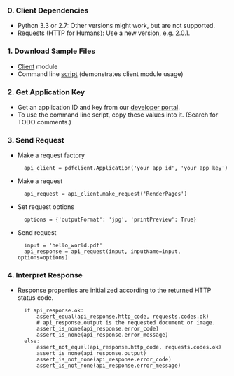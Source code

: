 <!-- this prevents Doxygen from putting excess space at the top of the page -->
### 0. Client Dependencies

* Python 3.3 or 2.7: Other versions might work, but are not supported.
* [Requests](http://docs.python-requests.org/en/latest/) (HTTP for Humans):
Use a new version, e.g. 2.0.1.

### 1. Download Sample Files

* [Client](download/pdfclient.py) module
* Command line [script](download/pdfprocess.py)
(demonstrates client module usage)

### 2. Get Application Key

* Get an application ID and key from our
[developer portal](http://api.datalogics-cloud.com/).
* To use the command line script, copy these values into it.
(Search for TODO comments.)

### 3. Send Request

* Make a request factory

        api_client = pdfclient.Application('your app id', 'your app key')

* Make a request

        api_request = api_client.make_request('RenderPages')

* Set request options

        options = {'outputFormat': 'jpg', 'printPreview': True}

* Send request 

        input = 'hello_world.pdf'
        api_response = api_request(input, inputName=input, options=options)

### 4. Interpret Response

* Response properties are initialized according to the returned HTTP
status code.

        if api_response.ok:
            assert_equal(api_response.http_code, requests.codes.ok)
            # api_response.output is the requested document or image.
            assert_is_none(api_response.error_code)
            assert_is_none(api_response.error_message)
        else:
            assert_not_equal(api_response.http_code, requests.codes.ok)
            assert_is_none(api_response.output)
            assert_is_not_none(api_response.error_code)
            assert_is_not_none(api_response.error_message)

